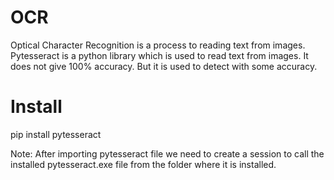 # OCR
Optical Character Recognition is a process to reading text from images. Pytesseract is a python library which is used to read text from images. It does not give 100% accuracy. But it is used to detect with some accuracy.

# Install
pip install pytesseract

Note: After importing pytesseract file we need to create a session to call the installed pytesseract.exe file from the folder where it is installed.
